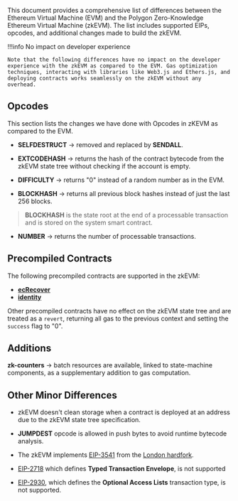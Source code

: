 This document provides a comprehensive list of differences between the Ethereum Virtual Machine (EVM) and the Polygon Zero-Knowledge Ethereum Virtual Machine (zkEVM). The list includes supported EIPs, opcodes, and additional changes made to build the zkEVM.

!!!info
    No impact on developer experience

    Note that the following differences have no impact on the developer experience with the zkEVM as compared to the EVM. Gas optimization techniques, interacting with libraries like Web3.js and Ethers.js, and deploying contracts works seamlessly on the zkEVM without any overhead.

## Opcodes

This section lists the changes we have done with Opcodes in zKEVM as compared to the EVM.

- **SELFDESTRUCT** &rarr; removed and replaced by **SENDALL**.

- **EXTCODEHASH** &rarr; returns the hash of the contract bytecode from the zkEVM state tree without checking if the account is empty.

- **DIFFICULTY** &rarr;  returns "0" instead of a random number as in the EVM.

- **BLOCKHASH** &rarr; returns all previous block hashes instead of just the last 256 blocks.

> **BLOCKHASH** is the state root at the end of a processable transaction and is stored on the system smart contract.

- **NUMBER** &rarr; returns the number of processable transactions.

## Precompiled Contracts

The following precompiled contracts are supported in the zkEVM:

- [**ecRecover**](https://ethereum.github.io/execution-specs/autoapi/ethereum/frontier/vm/precompiled_contracts/ecrecover/index.html)
- [**identity**](https://ethereum.github.io/execution-specs/autoapi/ethereum/frontier/vm/precompiled_contracts/identity/index.html)

Other precompiled contracts have no effect on the zkEVM state tree and are treated as a `revert`, returning all gas to the previous context and setting the `success` flag to "0".

## Additions

**zk-counters** &rarr; batch resources are available, linked to state-machine components, as a supplementary addition to gas computation.

## Other Minor Differences

- zkEVM doesn't clean storage when a contract is deployed at an address due to the zkEVM state tree specification.

- **JUMPDEST** opcode is allowed in push bytes to avoid runtime bytecode analysis.

- The zkEVM implements [EIP-3541](https://eips.ethereum.org/EIPS/eip-3541) from the [London hardfork](https://ethereum.org/en/history/#london).

- [EIP-2718](https://eips.ethereum.org/EIPS/eip-2718) which defines **Typed Transaction Envelope**, is not supported
- [EIP-2930](https://eips.ethereum.org/EIPS/eip-2930), which defines the **Optional Access Lists** transaction type, is not supported.
